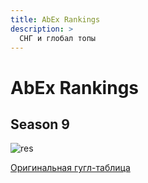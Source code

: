 ```yaml
---
title: AbEx Rankings
description: >
  СНГ и глобал топы
---
```

# AbEx Rankings

## Season 9

![res](/afk.GG/assets/images/top/aes9rurank.jpg)

[Оригинальная гугл-таблица](https://docs.google.com/spreadsheets/d/1hsh9Ve9JvRZlpoZem0DYcFEJO6UIcn5wFlsLRgvrce4/edit#gid=0)
